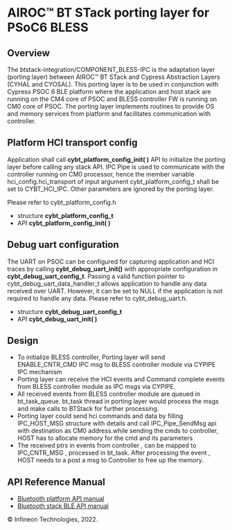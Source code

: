 ﻿# AIROC™ BT STack porting layer for PSoC6 BLESS

## Overview
The btstack-integration/COMPONENT_BLESS-IPC is the adaptation layer (porting layer) between AIROC™ BT STack and 
Cypress Abstraction Layers (CYHAL and CYOSAL). This porting layer is to be used in conjunction with Cypress PSOC 6 BLE platform where the application and host stack are running on the CM4 core of PSOC and BLESS controller FW is running on CM0 core of PSOC.
The porting layer implements routines to provide OS and memory services from platform and facilitates communication with controller.

## Platform HCI transport config
Application shall call **cybt_platform_config_init( )** API to initialize the porting layer before calling any stack API.
IPC Pipe is used to communicate with the controller running on CM0 processor, hence the member variable hci_config.hci_transport of input argument cybt_platform_config_t shall be set to CYBT_HCI_IPC.
Other parameters are ignored by the porting layer.

Please refer to cybt_platform_config.h 

*  structure **cybt_platform_config_t**
*  API **cybt_platform_config_init( )**

## Debug uart configuration
The UART on PSOC can be configured for capturing application and HCI traces by calling **cybt_debug_uart_init()** with appropriate configuration in **cybt_debug_uart_config_t**.
Passing a valid function pointer to cybt_debug_uart_data_handler_t allows application to handle any data received over UART. However, it can be set to NULL if the application is not required to handle any data.
Please refer to cybt_debug_uart.h.

*  structure **cybt_debug_uart_config_t**
*  API **cybt_debug_uart_init( )**

## Design 
* To initialize BLESS controller, Porting layer will send ENABLE_CNTR_CMD IPC msg to BLESS controller module via CYPIPE IPC mechanism
* Porting layer can receive the HCI events and Command complete events from BLESS controller module as IPC msgs via CYPIPE. 
* All received events from BLESS controller module are queued in bt_task_queue. bt_task thread in porting layer would process the msgs and make calls to BTStack for further processing.
* Porting layer could send hci commands and data by filling IPC_HOST_MSG structure with details and call IPC_Pipe_SendMsg api with destination as CM0 address.while sending the cmds to controller, HOST has to allocate memory for the cmd and its parameters
* The received ptrs in events from controller , can be mapped to IPC_CNTR_MSG , processed in bt_task. After processing the event , HOST needs to a post a msg to Controller to free up the memory.

## API Reference Manual
 - [Bluetooth platform API manual](https://infineon.github.io/btstack-integration/COMPONENT_BLESS-IPC/docs/api_reference_manual/html/index.html)
 - [Bluetooth stack BLE API manual](https://infineon.github.io/btstack/ble/api_reference_manual/html/index.html)
    
© Infineon Technologies, 2022.
